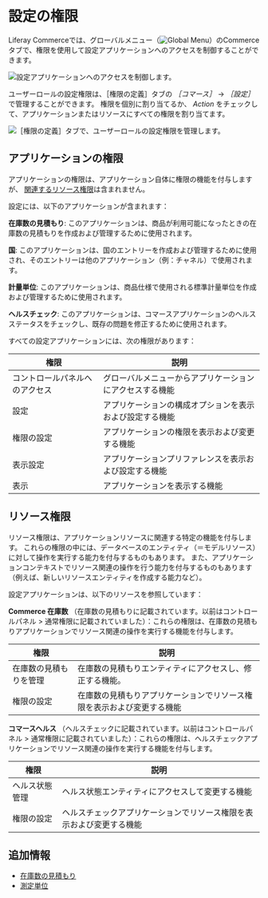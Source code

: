 # 設定の権限

Liferay Commerceでは、グローバルメニュー（![Global Menu](../../images/icon-applications-menu.png)）のCommerceタブで、権限を使用して設定アプリケーションへのアクセスを制御することができます。

![設定アプリケーションへのアクセスを制御します。](./settings-permissions/images/01.png)

ユーザーロールの設定権限は、［権限の定義］タブの *［コマース］* &rarr; *［設定］* で管理することができます。 権限を個別に割り当てるか、 *Action* をチェックして、アプリケーションまたはリソースにすべての権限を割り当てます。

![［権限の定義］タブで、ユーザーロールの設定権限を管理します。](./settings-permissions/images/02.png)

## アプリケーションの権限

アプリケーションの権限は、アプリケーション自体に権限の機能を付与しますが、 [関連するリソース権限](#resource-permissions)は含まれません。

設定には、以下のアプリケーションが含まれます：

**在庫数の見積もり**: このアプリケーションは、商品が利用可能になったときの在庫数の見積もりを作成および管理するために使用されます。

**国**: このアプリケーションは、国のエントリーを作成および管理するために使用され、そのエントリーは他のアプリケーション（例：チャネル）で使用されます。

**計量単位**: このアプリケーションは、商品仕様で使用される標準計量単位を作成および管理するために使用されます。

**ヘルスチェック**: このアプリケーションは、コマースアプリケーションのヘルスステータスをチェックし、既存の問題を修正するために使用されます。

すべての設定アプリケーションには、次の権限があります：

| 権限              | 説明                           |
| --------------- | ---------------------------- |
| コントロールパネルへのアクセス | グローバルメニューからアプリケーションにアクセスする機能 |
| 設定              | アプリケーションの構成オプションを表示および設定する機能 |
| 権限の設定           | アプリケーションの権限を表示および変更する機能      |
| 表示設定            | アプリケーションプリファレンスを表示および設定する機能  |
| 表示              | アプリケーションを表示する機能              |

## リソース権限

リソース権限は、アプリケーションリソースに関連する特定の機能を付与します。 これらの権限の中には、データベースのエンティティ（＝モデルリソース）に対して操作を実行する能力を付与するものもあります。 また、アプリケーションコンテキストでリソース関連の操作を行う能力を付与するものもあります（例えば、新しいリソースエンティティを作成する能力など）。

設定アプリケーションは、以下のリソースを参照しています：

**Commerce 在庫数** （在庫数の見積もりに記載されています。以前はコントロールパネル > 通常権限に記載されていました）：これらの権限は、在庫数の見積もりアプリケーションでリソース関連の操作を実行する機能を付与します。

| 権限          | 説明                                  |
| ----------- | ----------------------------------- |
| 在庫数の見積もりを管理 | 在庫数の見積もりエンティティにアクセスし、修正する機能。        |
| 権限の設定       | 在庫数の見積もりアプリケーションでリソース権限を表示および変更する機能 |

**コマースヘルス** （ヘルスチェックに記載されています。以前はコントロールパネル > 通常権限に記載されていました）：これらの権限は、ヘルスチェックアプリケーションでリソース関連の操作を実行する機能を付与します。

| 権限      | 説明                                 |
| ------- | ---------------------------------- |
| ヘルス状態管理 | ヘルス状態エンティティにアクセスして変更する機能           |
| 権限の設定   | ヘルスチェックアプリケーションでリソース権限を表示および変更する機能 |

## 追加情報

* [在庫数の見積もり](../../managing-a-catalog/managing-inventory/availability-estimates.md)
* [測定単位](../../store-administration/configuring-shipping-methods/measurement-units.md)
